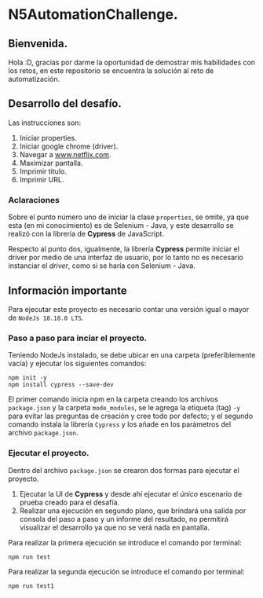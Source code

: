 # N5AutomationChallenge.

## Bienvenida.

Hola :D, gracias por darme la oportunidad de demostrar mis habilidades con los retos, en este repositorio se encuentra la solución al reto de automatización.

## Desarrollo del desafío.

Las instrucciones son:

1. Iniciar properties.
2. Iniciar google chrome (driver).
3. Navegar a www.netflix.com.
4. Maximizar pantalla.
5. Imprimir titulo.
6. Imprimir URL.

### Aclaraciones

Sobre el punto número uno de iniciar la clase `properties`, se omite, ya que esta (en mi conocimiento) es de Selenium - Java, y este desarrollo se realizó con la librería de **Cypress** de JavaScript.

Respecto al punto dos, igualmente, la librería **Cypress** permite iniciar el driver por medio de una interfaz de usuario, por lo tanto no es necesario instanciar el *driver*, como si se haría con Selenium - Java.

## Información importante

Para ejecutar este proyecto es necesario contar una versión igual o mayor de `NodeJs 18.18.0 LTS`.

### Paso a paso para inciar el proyecto.

Teniendo NodeJs instalado, se debe ubicar en una carpeta (preferiblemente vacía) y ejecutar los siguientes comandos:

```
npm init -y
npm install cypress --save-dev
```

El primer comando inicia npm en la carpeta creando los archivos `package.json` y la carpeta `mode_modules`, se le agrega la etiqueta (tag) `-y` para evitar las preguntas de creación y cree todo por defecto; y el segundo comando instala la librería `Cypress` y los añade en los parámetros del archivo `package.json`.

### Ejecutar el proyecto.

Dentro del archivo `package.json` se crearon dos formas para ejecutar el proyecto.

1. Ejecutar la UI de **Cypress** y desde ahí ejecutar el *único* escenario de prueba creado para el desafía.
2. Realizar una ejecución en segundo plano, que brindará una salida por consola del paso a paso y un informe del resultado, no permitirá visualizar el desarrollo ya que no se verá nada en pantalla.

Para realizar la primera ejecución se introduce el comando por terminal:
```
npm run test
```

Para realizar la segunda ejecución se introduce el comando por terminal:
```
npm run test1
```